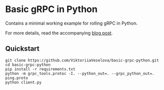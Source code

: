 # Basic gRPC in Python

Contains a minimal working example for rolling gRPC in Python.

For more details, read the accompanying [blog post](https://engineering.semantics3.com/6c4e25f0c506).

## Quickstart

```shell
git clone https://github.com/ViktoriiaVeselova/basic-grpc-python.git
cd basic-grpc-python
pip install -r requirements.txt
python -m grpc_tools.protoc -I. --python_out=. --grpc_python_out=. ping.proto
python client.py
```
